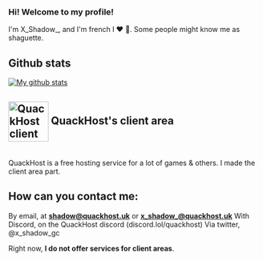 ### Hi! Welcome to my profile!
I'm X_Shadow_, and I'm french 
I ❤ 🥖.
Some people might know me as shaguette.

## Github stats
[![My github stats](https://github-readme-stats.vercel.app/api?username=shadowdevfr&count_private=true&include_all_commits=true&theme=vision-friendly-dark)](https://shadowdev.ga)

<h2><img align="center" alt="QuackHost client area" width="80px" src="https://client.quackhost.uk/assets/img/logo.png"/> QuackHost's client area</h2><br/>
QuackHost is a free hosting service for a lot of games & others. I made the client area part.

## How can you contact me:
By email, at **shadow@quackhost.uk** or **x_shadow_@quackhost.uk**
With Discord, on the QuackHost discord (discord.lol/quackhost)
Via twitter, @x_shadow_gc

Right now, **I do not offer services for client areas**.
